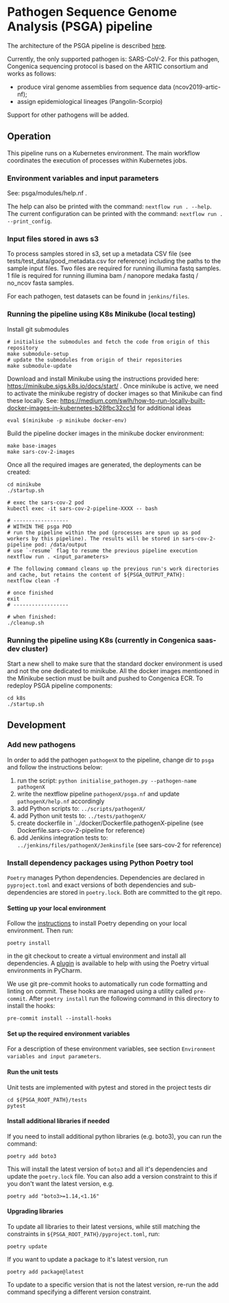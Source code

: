 # Pathogen Sequence Genome Analysis (PSGA) pipeline
The architecture of the PSGA pipeline is described [here](https://confluence.congenica.net/display/PSG/PSGA+Pipeline+Architecture).

Currently, the only supported pathogen is: SARS-CoV-2. For this pathogen, Congenica sequencing protocol is based on the ARTIC consortium and works as follows:
- produce viral genome assemblies from sequence data (ncov2019-artic-nf);
- assign epidemiological lineages (Pangolin-Scorpio)

Support for other pathogens will be added.

## Operation
This pipeline runs on a Kubernetes environment. The main workflow coordinates the execution of processes within Kubernetes jobs.


### Environment variables and input parameters
See: psga/modules/help.nf .

The help can also be printed with the command: `nextflow run . --help`.
The current configuration can be printed with the command: `nextflow run . --print_config`.


### Input files stored in aws s3
To process samples stored in s3, set up a metadata CSV file (see tests/test_data/good_metadata.csv for reference) including the paths to the sample input files. Two files are required for running illumina fastq samples. 1 file is required for running illumina bam / nanopore medaka fastq / no_ncov fasta samples.

For each pathogen, test datasets can be found in `jenkins/files`.


### Running the pipeline using K8s Minikube (local testing)
Install git submodules
```commandline
# initialise the submodules and fetch the code from origin of this repository
make submodule-setup
# update the submodules from origin of their repositories
make submodule-update
```

Download and install Minikube using the instructions provided here: https://minikube.sigs.k8s.io/docs/start/ .
Once minikube is active, we need to activate the minikube registry of docker images so that Minikube can find these locally.
See: https://medium.com/swlh/how-to-run-locally-built-docker-images-in-kubernetes-b28fbc32cc1d for additional ideas
```commandline
eval $(minikube -p minikube docker-env)
```

Build the pipeline docker images in the minikube docker environment:
```commandline
make base-images
make sars-cov-2-images
```

Once all the required images are generated, the deployments can be created:
```commandline
cd minikube
./startup.sh

# exec the sars-cov-2 pod
kubectl exec -it sars-cov-2-pipeline-XXXX -- bash

# ------------------
# WITHIN THE psga POD
# run the pipeline within the pod (processes are spun up as pod workers by this pipeline). The results will be stored in sars-cov-2-pipeline pod: /data/output
# use `-resume` flag to resume the previous pipeline execution
nextflow run . <input_parameters>

# The following command cleans up the previous run's work directories and cache, but retains the content of ${PSGA_OUTPUT_PATH}:
nextflow clean -f

# once finished
exit
# ------------------

# when finished:
./cleanup.sh
```


### Running the pipeline using K8s (currently in Congenica saas-dev cluster)
Start a new shell to make sure that the standard docker environment is used and not the one dedicated to minikube.
All the docker images mentioned in the Minikube section must be built and pushed to Congenica ECR.
To redeploy PSGA pipeline components:
```
cd k8s
./startup.sh
```


## Development

### Add new pathogens
In order to add the pathogen `pathogenX` to the pipeline, change dir to `psga` and follow the instructions below:
1. run the script: `python initialise_pathogen.py --pathogen-name pathogenX`
2. write the nextflow pipeline `pathogenX/psga.nf` and update `pathogenX/help.nf` accordingly
3. add Python scripts to: `../scripts/pathogenX/`
4. add Python unit tests to: `../tests/pathogenX/`
5. create dockerfile in `../docker/Dockerfile.pathogenX-pipeline (see Dockerfile.sars-cov-2-pipeline for reference)
6. add Jenkins integration tests to: `../jenkins/files/pathogenX/Jenkinsfile` (see sars-cov-2 for reference)

### Install dependency packages using Python Poetry tool
`Poetry` manages Python dependencies. Dependencies are declared in `pyproject.toml` and exact versions of both dependencies and sub-dependencies are stored in `poetry.lock`. Both are committed to the git repo.

#### Setting up your local environment
Follow the [instructions](https://python-poetry.org/docs/) to install Poetry depending on your local environment. Then run:
```commandline
poetry install
```
in the git checkout to create a virtual environment and install all dependencies. A [plugin](https://plugins.jetbrains.com/plugin/14307-poetry) is available to help with using the Poetry virtual environments in PyCharm.

We use git pre-commit hooks to automatically run code formatting and linting on commit. These hooks are managed using a utility called `pre-commit`. After `poetry install` run the following command in this directory to install the hooks:

```commandline
pre-commit install --install-hooks
```


#### Set up the required environment variables
For a description of these environment variables, see section `Environment variables and input parameters`.


#### Run the unit tests
Unit tests are implemented with pytest and stored in the project tests dir
```commandline
cd ${PSGA_ROOT_PATH}/tests
pytest
```

#### Install additional libraries if needed
If you need to install additional python libraries (e.g. boto3), you can run the command:
```commandline
poetry add boto3
```
This will install the latest version of `boto3` and all it's dependencies and update the `poetry.lock` file. You can also add a version constraint to this if you don't want the latest version, e.g.
```commandline
poetry add "boto3>=1.14,<1.16"
```

#### Upgrading libraries
To update all libraries to their latest versions, while still matching the constraints in `${PSGA_ROOT_PATH}/pyproject.toml`, run:
```commandline
poetry update
```
If you want to update a package to it's latest version, run
```commandline
poetry add package@latest
```
To update to a specific version that is not the latest version, re-run the add command specifying a different version constraint.
